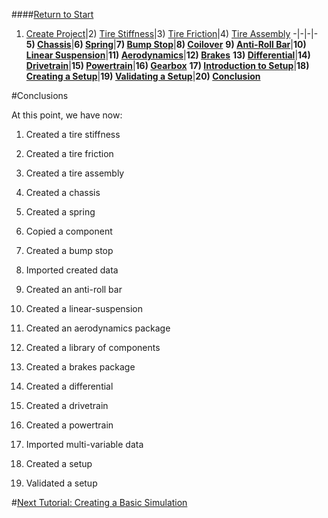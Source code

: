 ####[Return to Start](1_Tutorial_1.md)

1) [Create Project](2_Create_Project.md)|2) [Tire Stiffness](3_Tire_Stiffness.md)|3) [Tire Friction](4_Tire_Friction.md)|4) [Tire Assembly](5_TireAssy.md)
-|-|-|-
__5) [Chassis](6_Chassis.md)__|__6) [Spring](7_Spring.md)__|__7) [Bump Stop](8_BumpStop.md)__|__8) [Coilover](9_Coilover.md)__
__9) [Anti-Roll Bar](10_ARB.md)__|__10) [Linear Suspension](11_LinearSus.md)__|__11) [Aerodynamics](12_Aero.md)__|__12) [Brakes](13_Brakes.md)__
__13) [Differential](14_Diff.md)__|__14) [Drivetrain](15_DT.md)__|__15) [Powertrain](16_Powertrain.md)__|__16) [Gearbox](17_Gearbox.md)__
__17) [Introduction to Setup](18_Setupintro.md)__|__18) [Creating a Setup](19_Setup.md)__|__19) [Validating a Setup](20_ValidateSetup.md)__|__20) [Conclusion](21_Conclusion.md)__

#Conclusions

At this point, we have now:

1) Created a tire stiffness

2) Created a tire friction

3) Created a tire assembly

4) Created a chassis

5) Created a spring

6) Copied a component

7) Created a bump stop

8) Imported created data

9) Created an anti-roll bar

10) Created a linear-suspension

11) Created an aerodynamics package

12) Created a library of components

13) Created a brakes package

14) Created a differential

15) Created a drivetrain

16) Created a powertrain

17) Imported multi-variable data

18) Created a setup

19) Validated a setup

#[Next Tutorial: Creating a Basic Simulation](../Tutorial_2_Vehicle_Simulation/1_Tutorial_2.md)